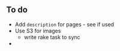 To do
-----

* Add `description` for pages - see if used
* Use S3 for images
  * write rake task to sync
*
